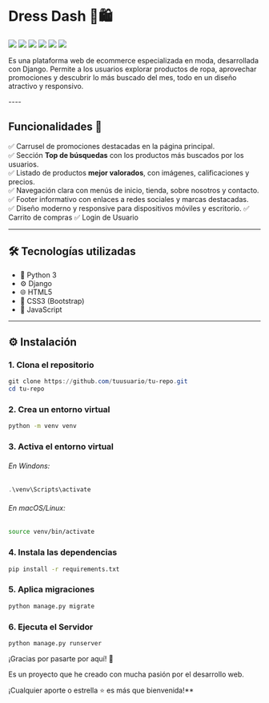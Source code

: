 
# Dress Dash  👗🛍️

![](https://img.shields.io/github/stars/pandao/editor.md.svg) ![](https://img.shields.io/github/forks/pandao/editor.md.svg) ![](https://img.shields.io/github/tag/pandao/editor.md.svg) ![](https://img.shields.io/github/release/pandao/editor.md.svg) ![](https://img.shields.io/github/issues/pandao/editor.md.svg) ![](https://img.shields.io/bower/v/editor.md.svg)

<p>
Es una plataforma web de ecommerce especializada en moda, desarrollada con Django. Permite a los usuarios explorar productos de ropa, aprovechar promociones y descubrir lo más buscado del mes, todo en un diseño atractivo y responsivo.
</p>
----

## Funcionalidades 🚀

✅ Carrusel de promociones destacadas en la página principal.  
✅ Sección **Top de búsquedas** con los productos más buscados por los usuarios.  
✅ Listado de productos **mejor valorados**, con imágenes, calificaciones y precios.  
✅ Navegación clara con menús de inicio, tienda, sobre nosotros y contacto.  
✅ Footer informativo con enlaces a redes sociales y marcas destacadas.  
✅ Diseño moderno y responsive para dispositivos móviles y escritorio.
✅ Carrito de compras
✅ Login de Usuario

----

## 🛠️ Tecnologías utilizadas


-  🐍 Python 3 
-  ⚙️ Django
-  🌐 HTML5
-  🎨 CSS3 (Bootstrap)
-  🎨 JavaScript

---

## ⚙️ Instalación

### 1. Clona el repositorio

```powershell
git clone https://github.com/tuusuario/tu-repo.git
cd tu-repo
```
### 2. Crea un entorno virtual
```bash
python -m venv venv
```

### 3. Activa el entorno virtual
###### En Windons:

```powershell
.\venv\Scripts\activate
```
###### En macOS/Linux:
```bash
source venv/bin/activate
```

### 4. Instala las dependencias

```bash
pip install -r requirements.txt
```
### 5. Aplica migraciones
```bash
python manage.py migrate
```
### 6. Ejecuta el Servidor
```bash
python manage.py runserver
```

¡Gracias por pasarte por aquí! 🚀

Es un proyecto que he creado con mucha pasión por el desarrollo web.

¡Cualquier aporte o estrella ⭐ es más que bienvenida!**
